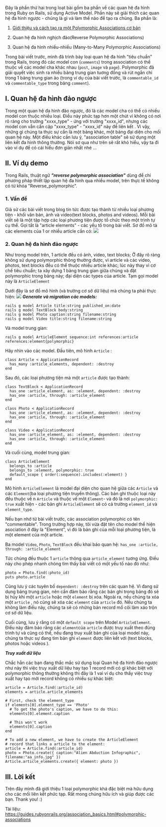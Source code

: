 Đây là phần thứ hai trong loạt bài gồm ba phần về các quan hệ đa hình trong Ruby on Rails, sử dụng Active Model. Phần này sẽ giải thích các quan hệ đa hình ngược - chúng là gì và làm thế nào để tạo ra chúng.
Ba phần là:

1. [Giới thiệu và cách tạo ra một Polymorphic Associations cơ bản](https://viblo.asia/p/polymorphic-associations-trong-ruby-on-rails-part-1-gioi-thieu-1Je5EyO45nL)

2. Quan hệ đa hình nghịch đảo(Reverse Polymorphic Associations)

3. Quan hệ đa hình nhiều-nhiều (Many-to-Many Polymorphic Associations)

Trong bài viết trước, mình đã trình bày loại quan hệ đa hình "tiêu chuẩn" trong Rails, trong đó các model con (`comments`) trong association có thể thuộc về các model cha khác nhau (`post`, `image` và `page`). Polymorphic đã giải quyết việc sinh ra nhiều bảng trung gian tuơng đồng và rút ngắn chỉ trong 1 bảng trung gian ảo (trong ví dụ của bài viết trước, là  `commentable_id` và `commentable_type` trong bảng `comment`).
## I. Quan hệ đa hình đảo ngược

Trong một quan hệ đa hình đảo ngược, đó là các model cha có thể có nhiều model con thuộc nhiều loại. Điều này phức tạp hơn một chút vì không có nơi rõ ràng cho trường "xxxx_type" - ứng với trường "xxxx_id", nhưng các model con vẫn cần cặp "xxxx_type" - "xxxx_id" này để liên kết . 
Vì vậy, những gì chúng ta thực sự cần là một bảng khác, một bảng đại diện cho mối quan hệ này. Một điều khác cần lưu ý, "association table" sẽ sử dụng một liên kết đa hình thông thường.
Nói sơ qua như trên sẽ rất khó hiểu, vậy ta đi vào ví dụ để có cái hiểu đơn giản nhất nhé ...
## II. Ví dụ demo
Trong Rails, thuật ngữ ***"reverse polymorphic association"*** dùng để chỉ phương pháp thiết lập quan hệ đa hình qua nhiều model, trên thực tế không có từ khóa "Reverse_polymorphic".
### 1. Vấn đề

Giả sử các bài viết trong blog tin tức được tạo thành từ nhiều loại phương tiện - khối văn bản, ảnh và video(text blocks, photos and videos).
Mỗi bài viết sẽ là một tập hợp các loại phương tiện được tổ chức theo một trình tự cụ thể. Gọi tắt là "article elements" - các yếu tố trong bài viết.
Sơ đồ mô tả các elements của 1 or nhiều article cần có:
![](https://images.viblo.asia/ca57b79b-28a4-477b-8768-fed125177ecd.png)

### 2. Quan hệ đa hình đảo ngược

Như trong model trên, 1 article đều có ảnh, video, text blocks; Ở đây rõ ràng không sử dụng polymorphic thông thường được, vì article và các video, photos, text blocks đều có thể thuộc nhiều article khác; lúc này thay vì cơ chế tiêu chuẩn; ta xây dựng 1 bảng trung gian giữa chúng và đặt polymorphic trong bảng này; đại diện các types của article. Tạm gọi model này là `ArticleElement`

Dưới đây là sơ đồ mô hình (và trường cơ sở dữ liệu) mà chúng ta phải thực hiện:
![](https://images.viblo.asia/b19bcd7b-32cc-489e-911a-a44b40205857.png)
***Generate và migration các models:***

```
rails g model Article title:string published_on:date
rails g model TextBlock body:string
rails g model Photo caption:string filename:string
rails g model Video title:string filename:string
```

Và model trung gian:
```
rails g model ArticleElement sequence:int references:article references:element{polymorphic}
```

Hãy nhìn vào các model. Đầu tiên, mô hình `Article` :
```
class Article < ApplicationRecord
  has_many :article_elements, dependent: :destroy
end
```

Sau đó, các loại phương tiện mà một `article` được tạo thành:
```
class TextBlock < ApplicationRecord
  has_one :article_element, as: :element, dependent: :destroy
  has_one :article, through: :article_element
end

class Photo < ApplicationRecord
  has_one :article_element, as: :element, dependent: :destroy
  has_one :article, through: :article_element
end

class Video < ApplicationRecord
  has_one :article_element, as: :element, dependent: :destroy
  has_one :article, through: :article_element
end
```

Và cuối cùng, model trung gian:
```
class ArticleElement
  belongs_to :article
  belongs_to :element, polymorphic: true
  default_scope { order(:sequence).includes(:element) }
end
```

Mô hình `ArticleElement` là model đại diện cho quan hệ giữa các `Article` và các  `Element`(ba loại phương tiện truyền thông). Các bản ghi thuộc loại này đều thuộc về n `Article` và thuộc về một `Element`- và đó là nơi `polymorphic: true` xuất hiện - các bản ghi `ArticleElement` sẽ có cả trường `element_id`  và `element_type`.

Nếu bạn nhớ từ bài viết trước, các association polymorphic có tên "commentable". Trong trường hợp này, tôi vừa đặt tên cho model thể hiện asociation ở đây là "Element", vì đó là bản ghi của mỗi loại phương tiện, là một element của một article.

Ba model `Video`, `Photo`, `TextBlock` đều khai báo quan hệ:
  `has_one :article, through: :article_element`
  
 Tức chúng đều thuộc 1 `article` thông qua `article_element` tuơng ứng. Điều này cho phép nhanh chóng tìm thấy bài viết có một yếu tố nào đó như:
```
photo = Photo.find(:photo_id)
puts photo.article
```
Cũng lưu ý các tuyên bố `dependent: :destroy` trên các quan hệ. Vì đang sử dụng bảng trung gian, nên cần đảm bảo rằng các bản ghi trong bảng đó sẽ bị hủy khi một `article` hoặc một `element` bị xóa. Ngoài ra, nếu chúng ta xóa một `article` , nó cũng sẽ xóa các `element` của `article`  đó. Nếu chúng ta không làm điều này, chúng ta sẽ có những bản record mồ côi làm xáo trộn cơ sở dữ liệu.

Cuối cùng, lưu ý rằng có một `default scope` trên Model `ArticleElement`. Điều này đảm bảo rằng các `element`của `article` được truy xuất theo đúng trình tự và cũng có thể, nếu đang truy xuất bản ghi của loại model này, chúng ta thực sự đang tìm bản ghi `element` được liên kết với (text blocks, photos hoặc videos ). 

***Truy xuất dữ liệu***

Chắc hẳn các bạn đang thắc mắc sử dụng loại Quan hệ đa hình đảo ngược như này thì việc truy xuất dữ liệu hay tạo 1 record mới có gì khác biệt với polymorphic thông thường không thì đây là 1 vaì ví dụ cho thấy việc truy xuất hay tạo mới record không có nhiều sự khác biệt:
```
article = Article.find(:article_id)
elements = article.article_elements

# First, check the element_type
if elements[0].element_type == 'Photo'
  # To get the photo's caption, we have to do this:
  elements[0].element.caption

  # This won't work
  elements[0].caption
end

# To add a new element, we have to create the ArticleElement
# record that links a article to the element:
article = Article.find(:article_id)
photo = Photo.create({ caption:"Alien Abduction Infographic", filename:"aa_info.jpg" })
Article.article_elements.create({ element: photo })
```

## III. Lời kết
Trên đây mình đã giới thiệu 1 loại polymorphic khá đặc biệt mà hữu dụng cho các mối liên kết phức tạp. Rất mong chúng hữu ích và giúp được các bạn. Thank you! :)

Tài liệu: 
 https://guides.rubyonrails.org/association_basics.html#polymorphic-associations